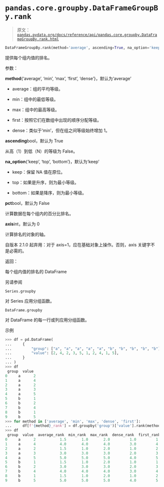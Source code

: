 # `pandas.core.groupby.DataFrameGroupBy.rank`

> 原文：[`pandas.pydata.org/docs/reference/api/pandas.core.groupby.DataFrameGroupBy.rank.html`](https://pandas.pydata.org/docs/reference/api/pandas.core.groupby.DataFrameGroupBy.rank.html)

```py
DataFrameGroupBy.rank(method='average', ascending=True, na_option='keep', pct=False, axis=_NoDefault.no_default)
```

提供每个组内值的排名。

参数：

**method**{‘average’, ‘min’, ‘max’, ‘first’, ‘dense’}，默认为‘average’

+   average：组的平均等级。

+   min：组中的最低等级。

+   max：组中的最高等级。

+   first：按照它们在数组中出现的顺序分配等级。

+   dense：类似于‘min’，但在组之间等级始终增加 1。

**ascending**bool，默认为 True

从高（1）到低（N）的等级为 False。

**na_option**{‘keep’, ‘top’, ‘bottom’}，默认为‘keep’

+   keep：保留 NA 值在原位。

+   top：如果是升序，则为最小等级。

+   bottom：如果是降序，则为最小等级。

**pct**bool，默认为 False

计算数据在每个组内的百分比排名。

**axis**int，默认为 0

计算排名的对象的轴。

自版本 2.1.0 起弃用：对于 axis=1，应在基础对象上操作。否则，axis 关键字不是必需的。

返回：

每个组内值的排名的 DataFrame

另请参阅

`Series.groupby`

对 Series 应用分组函数。

`DataFrame.groupby`

对 DataFrame 的每一行或列应用分组函数。

示例

```py
>>> df = pd.DataFrame(
...     {
...         "group": ["a", "a", "a", "a", "a", "b", "b", "b", "b", "b"],
...         "value": [2, 4, 2, 3, 5, 1, 2, 4, 1, 5],
...     }
... )
>>> df
 group  value
0     a      2
1     a      4
2     a      2
3     a      3
4     a      5
5     b      1
6     b      2
7     b      4
8     b      1
9     b      5
>>> for method in ['average', 'min', 'max', 'dense', 'first']:
...     df[f'{method}_rank'] = df.groupby('group')['value'].rank(method)
>>> df
 group  value  average_rank  min_rank  max_rank  dense_rank  first_rank
0     a      2           1.5       1.0       2.0         1.0         1.0
1     a      4           4.0       4.0       4.0         3.0         4.0
2     a      2           1.5       1.0       2.0         1.0         2.0
3     a      3           3.0       3.0       3.0         2.0         3.0
4     a      5           5.0       5.0       5.0         4.0         5.0
5     b      1           1.5       1.0       2.0         1.0         1.0
6     b      2           3.0       3.0       3.0         2.0         3.0
7     b      4           4.0       4.0       4.0         3.0         4.0
8     b      1           1.5       1.0       2.0         1.0         2.0
9     b      5           5.0       5.0       5.0         4.0         5.0 
```
